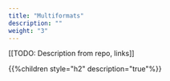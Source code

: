 ```yaml
---
title: "Multiformats"
description: ""
weight: "3"
---
```


[[TODO: Description from repo, links]]

{{%children style="h2" description="true"%}}
